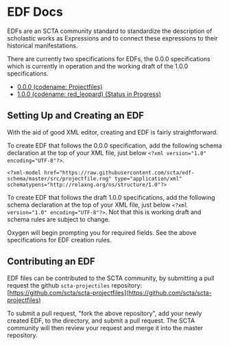 # EDF Docs

EDFs are an SCTA community standard to standardize the description of scholastic works as Expressions and to connect these expressions to their historical manifestations.

There are currently two specifications for EDFs, the 0.0.0 specifications which is currently in operation and the working draft of the 1.0.0 specifications.

* [0.0.0 (codename: Projectfiles)](project-desc-file.md)
* [1.0.0 (codename: red_leopard) (Status in Progress)](edf.md)

## Setting Up and Creating an EDF

With the aid of good XML editor, creating and EDF is fairly straightforward.

To create EDF that follows the 0.0.0 specification, add the following schema declaration at the top of your XML file, just below `<?xml version="1.0" encoding="UTF-8"?>`.

`<?xml-model href="https://raw.githubusercontent.com/scta/edf-schema/master/src/projectfile.rng" type="application/xml" schematypens="http://relaxng.org/ns/structure/1.0"?>`

To create EDF that follows the draft 1.0.0 specifications, add the following schema declaration at the top of your XML file, just below `<?xml version="1.0" encoding="UTF-8"?>`. Not that this is working draft and schema rules are subject to change.

Oxygen will begin prompting you for required fields. See the above specifications for EDF creation rules.

## Contributing an EDF

EDF files can be contributed to the SCTA community, by submitting a pull request the github `scta-projectiles` repository: [https://github.com/scta/scta-projectfiles](https://github.com/scta/scta-projectfiles)

To submit a pull request, "fork the above repository", add your newly created EDF, to the directory, and submit a pull request. The SCTA community will then review your request and merge it into the master repository.
